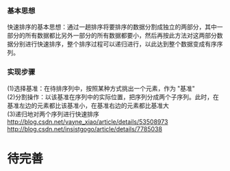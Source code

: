 ### **基本思想**​  
​快速排序的基本思想：通过一趟排序将要排序的数据分割成独立的两部分，其中一部分的所有数据都比另外一部分的所有数据都要小，然后再按此方法对这两部分数据分别进行快速排序，整个排序过程可以递归进行，以此达到整个数据变成有序序列。  
### **实现步骤**​  
(1)选择基准：在待排序列中，按照某种方式挑出一个元素，作为 "基准"  
(2)分割操作：以该基准在序列中的实际位置，把序列分成两个子序列。此时，在基准左边的元素都比该基准小，在基准右边的元素都比基准大  
(3)递归地对两个序列进行快速排序  
http://blog.csdn.net/vayne_xiao/article/details/53508973  
http://blog.csdn.net/insistgogo/article/details/7785038  


# 待完善